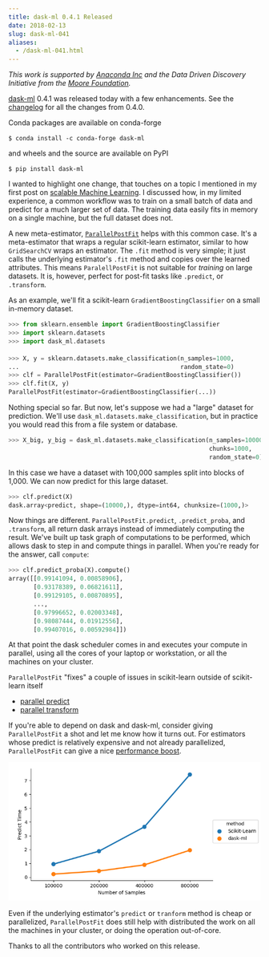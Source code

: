```yaml
---
title: dask-ml 0.4.1 Released
date: 2018-02-13
slug: dask-ml-041
aliases:
  - /dask-ml-041.html
---
```


*This work is supported by [Anaconda Inc](http://anaconda.com/) and the Data
Driven Discovery Initiative from the [Moore
Foundation](https://www.moore.org/).*

[dask-ml][dask-ml] 0.4.1 was released today with a few enhancements. See the
[changelog][changelog] for all the changes from 0.4.0.

Conda packages are available on conda-forge

    $ conda install -c conda-forge dask-ml
    
and wheels and the source are available on PyPI

    $ pip install dask-ml

I wanted to highlight one change, that touches on a topic I mentioned in my
first post on [scalable Machine Learning](scalable-ml-01). I discussed how, in
my limited experience, a common workflow was to train on a small batch of data
and predict for a much larger set of data. The training data easily fits in
memory on a single machine, but the full dataset does not.

A new meta-estimator, [`ParallelPostFit`][parallel-post-fit] helps with this
common case. It's a meta-estimator that wraps a regular scikit-learn estimator,
similar to how `GridSearchCV` wraps an estimator. The `.fit` method is very
simple; it just calls the underlying estimator's `.fit` method and copies over
the learned attributes. This means `ParalellPostFit` is not suitable for
*training* on large datasets. It is, however, perfect for post-fit tasks like
`.predict`, or `.transform`.


As an example, we'll fit a scikit-learn `GradientBoostingClassifier` on a small
in-memory dataset.

```python
>>> from sklearn.ensemble import GradientBoostingClassifier
>>> import sklearn.datasets
>>> import dask_ml.datasets

>>> X, y = sklearn.datasets.make_classification(n_samples=1000,
...                                             random_state=0)
>>> clf = ParallelPostFit(estimator=GradientBoostingClassifier())
>>> clf.fit(X, y)
ParallelPostFit(estimator=GradientBoostingClassifier(...))
```

Nothing special so far. But now, let's suppose we had a "large" dataset for
prediction. We'll use `dask_ml.datasets.make_classification`, but in practice
you would read this from a file system or database.

```python
>>> X_big, y_big = dask_ml.datasets.make_classification(n_samples=100000,
                                                        chunks=1000,
                                                        random_state=0)
```

In this case we have a dataset with 100,000 samples split into blocks of 1,000.
We can now predict for this large dataset.


```python
>>> clf.predict(X)
dask.array<predict, shape=(10000,), dtype=int64, chunksize=(1000,)>
```

Now things are different. `ParallelPostFit.predict`, `.predict_proba`, and
`.transform`, all return dask arrays instead of immediately computing the
result. We've built up task graph of computations to be performed, which allows
dask to step in and compute things in parallel. When you're ready for the
answer, call `compute`:

```python
>>> clf.predict_proba(X).compute()
array([[0.99141094, 0.00858906],
       [0.93178389, 0.06821611],
       [0.99129105, 0.00870895],
       ...,
       [0.97996652, 0.02003348],
       [0.98087444, 0.01912556],
       [0.99407016, 0.00592984]])
```

At that point the dask scheduler comes in and executes your compute in parallel,
using all the cores of your laptop or workstation, or all the machines on your
cluster.

`ParallelPostFit` "fixes" a couple of issues in scikit-learn outside of
scikit-learn itself

- [parallel predict](https://github.com/scikit-learn/scikit-learn/issues/7448)
- [parallel transform](https://github.com/scikit-learn/scikit-learn/issues/7635)

If you're able to depend on dask and dask-ml, consider giving `ParallelPostFit`
a shot and let me know how it turns out. For estimators whose predict is
relatively expensive and not already parallelized, `ParallelPostFit` can give
a nice [performance boost][performance].

![parallel-post-fit](/images/sphx_glr_plot_parallel_postfit_001.png)

Even if the underlying estimator's `predict` or `tranform` method is cheap or
parallelized, `ParallelPostFit` does still help with distributed the work on all
the machines in your cluster, or doing the operation out-of-core.

Thanks to all the contributors who worked on this release.

[dask-ml]: http://dask-ml.readthedocs.io/en/latest/
[changelog]: http://dask-ml.readthedocs.io/en/latest/changelog.html
[parallel-post-fit]: http://dask-ml.readthedocs.io/en/latest/modules/generated/dask_ml.wrappers.ParallelPostFit.html#dask_ml.wrappers.ParallelPostFit
[performance]: http://dask-ml.readthedocs.io/en/latest/auto_examples/plot_parallel_postfit.html#sphx-glr-auto-examples-plot-parallel-postfit-py
